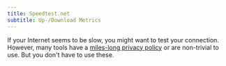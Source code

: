 ```yaml
---
title: Speedtest.net
subtitle: Up-/Download Metrics
---
```


If your Internet seems to be slow, you might want to test your connection.
However, many tools have a [miles-long privacy policy][speedtestnet-privacy] or are non-trivial to use.
But you don't have to use these.

[speedtestnet-privacy]: https://www.speedtest.net/about/privacy